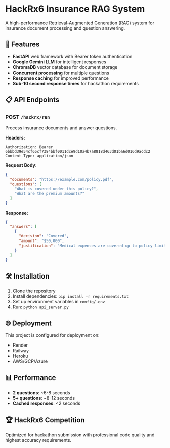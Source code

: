 # HackRx6 Insurance RAG System

A high-performance Retrieval-Augmented Generation (RAG) system for insurance document processing and question answering.

## 🚀 Features

- **FastAPI** web framework with Bearer token authentication
- **Google Gemini LLM** for intelligent responses
- **ChromaDB** vector database for document storage
- **Concurrent processing** for multiple questions
- **Response caching** for improved performance
- **Sub-10 second response times** for hackathon requirements

## 📋 API Endpoints

### POST `/hackrx/run`

Process insurance documents and answer questions.

**Headers:**

```
Authorization: Bearer 6bbbd39e54cf65cf7384bbf0011dce9d10a4b7a8818d463d01ba6d016d9acdc2
Content-Type: application/json
```

**Request Body:**

```json
{
  "documents": "https://example.com/policy.pdf",
  "questions": [
    "What is covered under this policy?",
    "What are the premium amounts?"
  ]
}
```

**Response:**

```json
{
  "answers": [
    {
      "decision": "Covered",
      "amount": "$50,000",
      "justification": "Medical expenses are covered up to policy limit"
    }
  ]
}
```

## 🛠 Installation

1. Clone the repository
2. Install dependencies: `pip install -r requirements.txt`
3. Set up environment variables in `config/.env`
4. Run: `python api_server.py`

## 🌐 Deployment

This project is configured for deployment on:

- Render
- Railway
- Heroku
- AWS/GCP/Azure

## 📊 Performance

- **2 questions**: ~6-8 seconds
- **5+ questions**: ~8-12 seconds
- **Cached responses**: <2 seconds

## 🏆 HackRx6 Competition

Optimized for hackathon submission with professional code quality and highest accuracy requirements.
